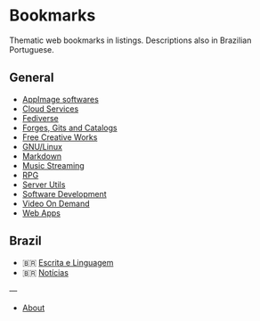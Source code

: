 # Bookmarks

Thematic web bookmarks in listings. Descriptions also in Brazilian Portuguese.

## General

* [AppImage softwares](pages/appimage.md)
* [Cloud Services](pages/cloud.md)
* [Fediverse](pages/fediverse.md) 
* [Forges, Gits and Catalogs](pages/code-yp.md)
* [Free Creative Works](pages/free-creations.md)
* [GNU/Linux](pages/gnulinux.md)
* [Markdown](pages/markdown.md)
* [Music Streaming](pages/music.md)
* [RPG](pages/rpg.md)
* [Server Utils](pages/servers.md)
* [Software Development](pages/dev.md)
* [Video On Demand](pages/vod.md) 
* [Web Apps](pages/webapps.md)

## Brazil

* 🇧🇷 [Escrita e Linguagem](pages/br-lang.md)
* 🇧🇷 [Notícias](pages/br-news.md)

—
* [About](ABOUT.md)